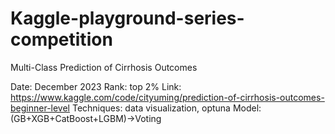 # Kaggle-playground-series-competition
Multi-Class Prediction of Cirrhosis Outcomes

Date: December 2023
Rank: top 2%
Link: https://www.kaggle.com/code/cityuming/prediction-of-cirrhosis-outcomes-beginner-level
Techniques: data visualization, optuna
Model: (GB+XGB+CatBoost+LGBM)->Voting
